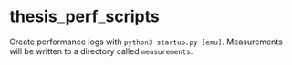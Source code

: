 # thesis_perf_scripts

Create performance logs with `python3 startup.py [emu]`.
Measurements will be written to a directory called `measurements`.

